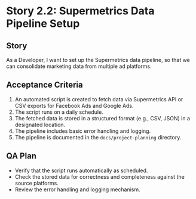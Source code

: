 # Story 2.2: Supermetrics Data Pipeline Setup

## Story

As a Developer, I want to set up the Supermetrics data pipeline, so that we can consolidate marketing data from multiple ad platforms.

## Acceptance Criteria

1. An automated script is created to fetch data via Supermetrics API or CSV exports for Facebook Ads and Google Ads.
2. The script runs on a daily schedule.
3. The fetched data is stored in a structured format (e.g., CSV, JSON) in a designated location.
4. The pipeline includes basic error handling and logging.
5. The pipeline is documented in the `docs/project-planning` directory.

## QA Plan

- Verify that the script runs automatically as scheduled.
- Check the stored data for correctness and completeness against the source platforms.
- Review the error handling and logging mechanism.
